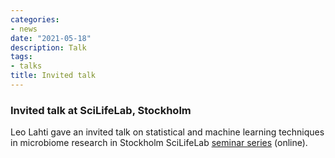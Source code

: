 ```yaml
---
categories:
- news
date: "2021-05-18"
description: Talk
tags:
- talks
title: Invited talk
---
```



### Invited talk at SciLifeLab, Stockholm

Leo Lahti gave an invited talk on statistical and machine learning
techniques in microbiome research in Stockholm SciLifeLab [seminar series](https://www.scilifelab.se/event/scilifelab-seminar-series-campus-solna-leo-lahti/) (online).















